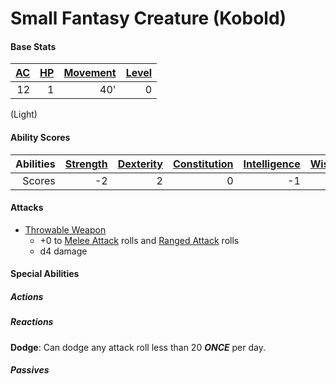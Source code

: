 # Small Fantasy Creature (Kobold)

#### Base Stats

| [AC](../../../Player%20Characters/Derived%20Statistics/Armor%20Class.md) | [HP](../../../Player%20Characters/Derived%20Statistics/Health%20Points.md) | [Movement](../../../Game%20Procedures/Movement.md) | [Level](../../../Player%20Characters/Derived%20Statistics/Level.md) |
| -----------------------------------------------------------------------: | -------------------------------------------------------------------------: | -------------------------------------------------: | ------------------------------------------------------------------: |
|                                                                       12 |                                                                          1 |                                                40' |                                                                   0 |
(Light)
#### Ability Scores

| Abilities | [Strength](../../../Player%20Characters/Chosen%20Statistics/Strength.md) | [Dexterity](../../../Player%20Characters/Chosen%20Statistics/Dexterity.md) | [Constitution](../../../Player%20Characters/Chosen%20Statistics/Constitution.md) | [Intelligence](../../../Player%20Characters/Chosen%20Statistics/Intelligence.md) | [Wisdom](../../../Player%20Characters/Chosen%20Statistics/Wisdom.md)<br> | [Charisma](../../../Player%20Characters/Chosen%20Statistics/Charisma.md)<br> |
| --------: | -----------------------------------------------------------------------: | -------------------------------------------------------------------------: | -------------------------------------------------------------------------------: | -------------------------------------------------------------------------------: | -----------------------------------------------------------------------: | ---------------------------------------------------------------------------: |
|    Scores |                                                                       -2 |                                                                          2 |                                                                                0 |                                                                               -1 |                                                                        0 |                                                                           -2 |
#### Attacks
- [Throwable Weapon](../../../Items/Individual%20Item%20Cards/Weapons/Melee%20Weapons/Throwable%20Weapon.md)
	- +0 to [Melee Attack](../../../Game%20Procedures/Melee%20Attack.md) rolls and [Ranged Attack](../../../Game%20Procedures/Ranged%20Attack.md) rolls
	- d4 damage
#### Special Abilities
##### Actions
##### Reactions
**Dodge**: Can dodge any attack roll less than 20 ***ONCE*** per day.
##### Passives
